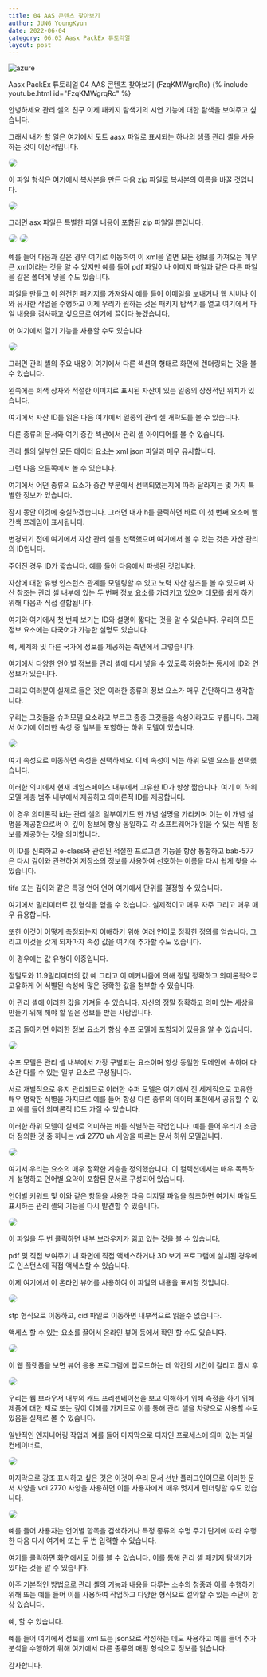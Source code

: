 ```yaml
---
title: 04 AAS 콘텐츠 찾아보기
author: JUNG YoungKyun
date: 2022-06-04
category: 06.03 Aasx PackEx 튜토리얼
layout: post
---
```


![azure](https://img.shields.io/badge/aasx-2022.06.04-red.svg)

Aasx PackEx 튜토리얼 04 AAS 콘텐츠 찾아보기 (FzqKMWgrqRc)
{% include youtube.html id="FzqKMWgrqRc" %}

안녕하세요 관리 셸의 친구 이제 패키지 탐색기의 시연 기능에 대한 탐색을 보여주고 싶습니다. 

그래서 내가 할 일은 여기에서 도트 aasx 파일로 표시되는 하나의 샘플 관리 셸을 사용하는 것이 이상적입니다. 

<img src="../images/aas/2022-06-04/20220607165627.png" style="border-radius: 10px; border: 1px solid #eaeaea;"/>

이 파일 형식은 여기에서 복사본을 만든 다음 zip 파일로 복사본의 이름을 바꿀 것입니다. 

<img src="../images/aas/2022-06-04/20220607165936.png" style="border-radius: 10px; border: 1px solid #eaeaea;"/>

그러면 asx 파일은 특별한 파일 내용이 포함된 zip 파일일 뿐입니다. 

<img src="../images/aas/2022-06-04/20220607170028.png" style="border-radius: 10px; border: 1px solid #eaeaea;"/>

<img src="../images/aas/2022-06-04/20220607170059.png" style="border-radius: 10px; border: 1px solid #eaeaea;"/>

예를 들어 다음과 같은 경우 여기로 이동하여 이 xml을 열면 모든 정보를 가져오는 매우 큰 xml이라는 것을 알 수 있지만 
예를 들어 pdf 파일이나 이미지 파일과 같은 다른 파일을 같은 폴더에 넣을 수도 있습니다. 

파일을 만들고 이 완전한 패키지를 가져와서 예를 들어 이메일을 보내거나 웹 서버나 이와 유사한 작업을 수행하고 이제 우리가 원하는 것은 패키지 탐색기를 열고
여기에서 파일 내용을 검사하고 싶으므로 여기에 끌어다 놓겠습니다. 

어 여기에서 열기 기능을 사용할 수도 있습니다. 

<img src="../images/aas/2022-06-04/20220607170717.png" style="border-radius: 10px; border: 1px solid #eaeaea;"/>

그러면 관리 셸의 주요 내용이 여기에서 다른 섹션의 형태로 화면에 렌더링되는 것을 볼 수 있습니다. 

왼쪽에는 회색 상자와 적절한 이미지로 표시된 자산이 있는 일종의 상징적인 위치가 있습니다. 

여기에서 자산 ID를 읽은 다음 여기에서 일종의 관리 셸 개략도를 볼 수 있습니다. 

다른 종류의 문서와 여기 중간 섹션에서 관리 셸 아이디어를 볼 수 있습니다. 

관리 셸의 일부인 모든 데이터 요소는 xml json 파일과 매우 유사합니다. 

그런 다음 오른쪽에서 볼 수 있습니다. 

여기에서 어떤 종류의 요소가 중간 부분에서 선택되었는지에 따라 달라지는 몇 가지 특별한 정보가 있습니다. 

잠시 동안 이것에 충실하겠습니다. 그러면 내가 h를 클릭하면 바로 이 첫 번째 요소에 빨간색 프레임이 표시됩니다. 

변경되기 전에 여기에서 자산 관리 셸을 선택했으며 여기에서 볼 수 있는 것은 자산 관리의 ID입니다. 

주어진 경우 ID가 짧습니다. 예를 들어 다음에서 파생된 것입니다. 

자산에 대한 유형 인스턴스 관계를 모델링할 수 있고 노력 자산 참조를 볼 수 있으며 자산 참조는 관리 셸 내부에 있는 두 번째 정보 요소를 가리키고 있으며 
데모를 쉽게 하기 위해 다음과 직접 결합됩니다. 

여기와 여기에서 첫 번째 보기는 ID와 설명이 짧다는 것을 알 수 있습니다. 우리의 모든 정보 요소에는 다국어가 가능한 설명도 있습니다. 

예, 세계화 및 다른 국가에 정보를 제공하는 측면에서 그렇습니다. 

여기에서 다양한 언어별 정보를 관리 셸에 다시 넣을 수 있도록 허용하는 동시에 ID와 연 정보가 있습니다. 

그리고 여러분이 실제로 들은 것은 이러한 종류의 정보 요소가 매우 간단하다고 생각합니다. 

우리는 그것들을 슈퍼모델 요소라고 부르고 종종 그것들을 속성이라고도 부릅니다. 그래서 여기에 이러한 속성 중 일부를 포함하는 하위 모델이 있습니다. 

<img src="../images/aas/2022-06-04/20220607170843.png" style="border-radius: 10px; border: 1px solid #eaeaea;"/>

여기 속성으로 이동하면 속성을 선택하세요. 이제 속성이 되는 하위 모델 요소를 선택했습니다. 

이러한 의미에서 현재 네임스페이스 내부에서 고유한 ID가 항상 짧습니다. 여기 이 하위 모델 계층 범주 내부에서 제공하고 의미론적 ID를 제공합니다. 

이 경우 의미론적 id는 관리 셸의 일부이기도 한 개념 설명을 가리키며 이는 이 개념 설명을 제공함으로써 
이 깊이 정보에 항상 동일하고 각 소프트웨어가 읽을 수 있는 식별 정보를 제공하는 것을 의미합니다. 

이 ID를 신뢰하고 e-class와 관련된 적절한 프로그램 기능을 항상 통합하고 bab-577은 다시 깊이와 관련하여 
저장소의 정보를 사용하여 선호하는 이름을 다시 쉽게 찾을 수 있습니다. 

tifa 또는 깊이와 같은 특정 언어 언어 여기에서 단위를 결정할 수 있습니다. 

여기에서 밀리미터로 값 형식을 얻을 수 있습니다. 실제적이고 매우 자주 그리고 매우 매우 유용합니다. 

또한 이것이 어떻게 측정되는지 이해하기 위해 여러 언어로 정확한 정의를 얻습니다. 그리고 이것을 갖게 되자마자 속성 값을 여기에 추가할 수도 있습니다. 

이 경우에는 값 유형이 이중입니다. 

정밀도와 11.9밀리미터의 값 예 그리고 이 메커니즘에 의해 정말 정확하고 의미론적으로 고유하게 어 식별된 속성에 많은 정확한 값을 첨부할 수 있습니다. 

어 관리 셸에 이러한 값을 가져올 수 있습니다. 자신의 정말 정확하고 의미 있는 세상을 만들기 위해 해야 할 일은 정보를 받는 사람입니다.

조금 돌아가면 이러한 정보 요소가 항상 수프 모델에 포함되어 있음을 알 수 있습니다. 

<img src="../images/aas/2022-06-04/20220607171027.png" style="border-radius: 10px; border: 1px solid #eaeaea;"/>

수프 모델은 관리 셸 내부에서 가장 구별되는 요소이며 항상 동일한 도메인에 속하며 다소간 다를 수 있는 일부 요소로 구성됩니다. 

서로 개별적으로 유지 관리되므로 이러한 수퍼 모델은 여기에서 전 세계적으로 고유한 매우 명확한 식별을 가지므로 
예를 들어 항상 다른 종류의 데이터 표현에서 공유할 수 있고 예를 들어 의미론적 ID도 가질 수 있습니다. 

이러한 하위 모델이 실제로 의미하는 바를 식별하는 작업입니다. 예를 들어 우리가 조금 더 정의한 것 중 하나는 vdi 2770 uh 사양을 따르는 문서 하위 모델입니다. 

<img src="../images/aas/2022-06-04/20220607171153.png" style="border-radius: 10px; border: 1px solid #eaeaea;"/>

여기서 우리는 요소의 매우 정확한 계층을 정의했습니다. 이 컬렉션에서는 매우 독특하게 설명하고 언어별 요약이 포함된 문서로 구성되어 있습니다. 

언어별 키워드 및 이와 같은 항목을 사용한 다음 디지털 파일을 참조하면 여기서 파일도 표시하는 관리 셸의 기능을 다시 발견할 수 있습니다. 

<img src="../images/aas/2022-06-04/20220607171254.png" style="border-radius: 10px; border: 1px solid #eaeaea;"/>

이 파일을 두 번 클릭하면 내부 브라우저가 읽고 있는 것을 볼 수 있습니다. 

pdf 및 직접 보여주기 내 화면에 직접 액세스하거나 3D 보기 프로그램에 설치된 경우에도 인스턴스에 직접 액세스할 수 있습니다. 

이제 여기에서 이 온라인 뷰어를 사용하여 이 파일의 내용을 표시할 것입니다. 

<img src="../images/aas/2022-06-04/20220607171512.png" style="border-radius: 10px; border: 1px solid #eaeaea;"/>

stp 형식으로 이동하고, cid 파일로 이동하면 내부적으로 읽을수 없습니다.

액세스 할 수 있는 요소를 끌어서 온라인 뷰어 등에서 확인 할 수도 있습니다.

<img src="../images/aas/2022-06-04/20220607171430.png" style="border-radius: 10px; border: 1px solid #eaeaea;"/>

이 웹 플랫폼을 보면 뷰어 응용 프로그램에 업로드하는 데 약간의 시간이 걸리고 잠시 후

<img src="../images/aas/2022-06-04/20220607171804.png" style="border-radius: 10px; border: 1px solid #eaeaea;"/>

우리는 웹 브라우저 내부의 캐드 프리젠테이션을 보고 이해하기 위해 측정을 하기 위해 제품에 대한 재료 또는 깊이 이해를 가지므로 
이를 통해 관리 셸을 차량으로 사용할 수도 있음을 실제로 볼 수 있습니다. 

일반적인 엔지니어링 작업과 예를 들어 마지막으로 디자인 프로세스에 의미 있는 파일 컨테이너로,

<img src="../images/aas/2022-06-04/20220607171915.png" style="border-radius: 10px; border: 1px solid #eaeaea;"/>
 
마지막으로 강조 표시하고 싶은 것은 이것이 우리 문서 선반 플러그인이므로 이러한 문서 사양을 vdi 2770 사양을 사용하면 
이를 사용자에게 매우 멋지게 렌더링할 수도 있습니다. 

<img src="../images/aas/2022-06-04/20220607172038.png" style="border-radius: 10px; border: 1px solid #eaeaea;"/>

예를 들어 사용자는 언어별 항목을 검색하거나 특정 종류의 수명 주기 단계에 따라 수행한 다음 다시 여기에 또는 두 번 입력할 수 있습니다. 

여기를 클릭하면 화면에서도 이를 볼 수 있습니다. 이를 통해 관리 셸 패키지 탐색기가 있다는 것을 알 수 있습니다. 

아주 기본적인 방법으로 관리 셸의 기능과 내용을 다루는 소수의 청중과 이를 수행하기 위해 
또는 예를 들어 이를 사용하여 작업하고 다양한 형식으로 절약할 수 있는 수단이 항상 있습니다. 

예, 할 수 있습니다. 

예를 들어 여기에서 정보를 xml 또는 json으로 작성하는 데도 사용하고 예를 들어 추가 분석을 수행하기 위해 여기에서 다른 종류의 매핑 형식으로 정보를 읽습니다. 

감사합니다.